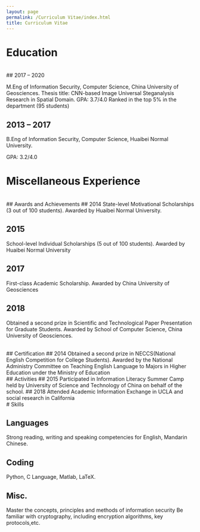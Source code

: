 ```yaml
---
layout: page
permalink: /Curriculum Vitae/index.html
title: Curriculum Vitae
---
```


# Education
<br />
## 2017 – 2020

M.Eng of Information Security, Computer Science, China University of Geosciences.
Thesis title: CNN-based Image Universal Steganalysis Research in Spatial Domain.
GPA: 3.7/4.0 Ranked in the top 5% in the department (95 students)


## 2013 – 2017 

B.Eng of Information Security, Computer Science, Huaibei Normal University.

GPA: 3.2/4.0 

# Miscellaneous Experience
<br />
## Awards and Achievements
## 2014
State-level Motivational Scholarships (3 out of 100 students). Awarded by Huaibei Normal
University.

## 2015
School-level Individual Scholarships (5 out of 100 students). Awarded by Huaibei Normal
University

## 2017
First-class Academic Scholarship. Awarded by China University of Geosciences

## 2018
Obtained a second prize in Scientific and Technological Paper Presentation for Graduate
Students. Awarded by School of Computer Science, China University of Geosciences.

<br />
## Certification
## 2014
Obtained a second prize in NECCS(National English Competition for College Students).
Awarded by the National Administry Committee on Teaching English Language to Majors in
Higher Education under the Ministry of Education

<br />
## Activities
## 2015  
Participated in Information Literacy Summer Camp held by University of Science and Technology of China on behalf of the school.
## 2018
Attended Academic Information Exchange in UCLA and social research in California

<br />
# Skills

## Languages
Strong reading, writing and speaking competencies for English, Mandarin Chinese.

## Coding
Python, C Language, Matlab, LaTeX.

## Misc. 
Master the concepts, principles and methods of information security
Be familiar with cryptography, including encryption algorithms, key protocols,etc.

